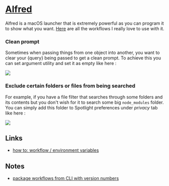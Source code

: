 # [Alfred](https://www.alfredapp.com/)
Alfred is a macOS launcher that is extremely powerful as you can program it to show what you want. [Here](https://github.com/learn-anything/alfred-workflows) are all the workflows I really love to use with it.

### Clean prompt
Sometimes when passing things from one object into another, you want to clear your {query} being passed to get a clean prompt. To achieve this you can set argument utility and set it as empty like here : 

![](https://i.imgur.com/seduWW7.png)

### Exclude certain folders or files from being searched
For example, if you have a file filter that searches through some folders and its contents but you don't wish for it to search some big `node_modules` folder. You can simply add this folder to Spotlight preferences under _privacy_ tab like here : 

![](https://i.imgur.com/D0NP2s3.png)

## Links
- [how to: workflow / environment variables](https://www.alfredforum.com/topic/9070-how-to-workflowenvironment-variables/?tab=comments#comment-45177)

## Notes
- [package workflows from CLI with version numbers](https://www.alfredforum.com/topic/10838-how-to-package-workflows-from-the-command-line/?tab=comments#comment-55677)